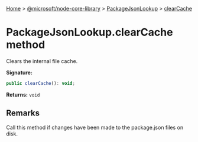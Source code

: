 [Home](./index) &gt; [@microsoft/node-core-library](node-core-library.md) &gt; [PackageJsonLookup](node-core-library.packagejsonlookup.md) &gt; [clearCache](node-core-library.packagejsonlookup.clearcache.md)

# PackageJsonLookup.clearCache method

Clears the internal file cache.

**Signature:**
```javascript
public clearCache(): void;
```
**Returns:** `void`

## Remarks

Call this method if changes have been made to the package.json files on disk.
